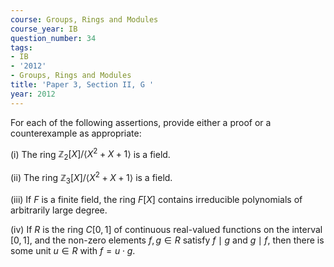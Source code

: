 ```yaml
---
course: Groups, Rings and Modules
course_year: IB
question_number: 34
tags:
- IB
- '2012'
- Groups, Rings and Modules
title: 'Paper 3, Section II, G '
year: 2012
---
```




For each of the following assertions, provide either a proof or a counterexample as appropriate:

(i) The ring $\mathbb{Z}_{2}[X] /\left\langle X^{2}+X+1\right\rangle$ is a field.

(ii) The ring $\mathbb{Z}_{3}[X] /\left\langle X^{2}+X+1\right\rangle$ is a field.

(iii) If $F$ is a finite field, the ring $F[X]$ contains irreducible polynomials of arbitrarily large degree.

(iv) If $R$ is the ring $C[0,1]$ of continuous real-valued functions on the interval $[0,1]$, and the non-zero elements $f, g \in R$ satisfy $f \mid g$ and $g \mid f$, then there is some unit $u \in R$ with $f=u \cdot g$.